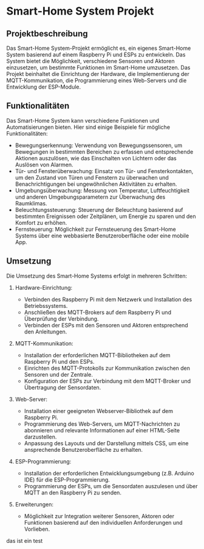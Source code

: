 # Smart-Home System Projekt

## Projektbeschreibung

Das Smart-Home System-Projekt ermöglicht es, ein eigenes Smart-Home System basierend auf einem Raspberry Pi und ESPs zu entwickeln. Das System bietet die Möglichkeit, verschiedene Sensoren und Aktoren einzusetzen, um bestimmte Funktionen im Smart-Home umzusetzen. Das Projekt beinhaltet die Einrichtung der Hardware, die Implementierung der MQTT-Kommunikation, die Programmierung eines Web-Servers und die Entwicklung der ESP-Module.

## Funktionalitäten

Das Smart-Home System kann verschiedene Funktionen und Automatisierungen bieten. Hier sind einige Beispiele für mögliche Funktionalitäten:

- Bewegungserkennung: Verwendung von Bewegungssensoren, um Bewegungen in bestimmten Bereichen zu erfassen und entsprechende Aktionen auszulösen, wie das Einschalten von Lichtern oder das Auslösen von Alarmen.
- Tür- und Fensterüberwachung: Einsatz von Tür- und Fensterkontakten, um den Zustand von Türen und Fenstern zu überwachen und Benachrichtigungen bei ungewöhnlichen Aktivitäten zu erhalten.
- Umgebungsüberwachung: Messung von Temperatur, Luftfeuchtigkeit und anderen Umgebungsparametern zur Überwachung des Raumklimas.
- Beleuchtungssteuerung: Steuerung der Beleuchtung basierend auf bestimmten Ereignissen oder Zeitplänen, um Energie zu sparen und den Komfort zu erhöhen.
- Fernsteuerung: Möglichkeit zur Fernsteuerung des Smart-Home Systems über eine webbasierte Benutzeroberfläche oder eine mobile App.

## Umsetzung

Die Umsetzung des Smart-Home Systems erfolgt in mehreren Schritten:

1. Hardware-Einrichtung:

   - Verbinden des Raspberry Pi mit dem Netzwerk und Installation des Betriebssystems.
   - Anschließen des MQTT-Brokers auf dem Raspberry Pi und Überprüfung der Verbindung.
   - Verbinden der ESPs mit den Sensoren und Aktoren entsprechend den Anleitungen.

2. MQTT-Kommunikation:

   - Installation der erforderlichen MQTT-Bibliotheken auf dem Raspberry Pi und den ESPs.
   - Einrichten des MQTT-Protokolls zur Kommunikation zwischen den Sensoren und der Zentrale.
   - Konfiguration der ESPs zur Verbindung mit dem MQTT-Broker und Übertragung der Sensordaten.

3. Web-Server:

   - Installation einer geeigneten Webserver-Bibliothek auf dem Raspberry Pi.
   - Programmierung des Web-Servers, um MQTT-Nachrichten zu abonnieren und relevante Informationen auf einer HTML-Seite darzustellen.
   - Anpassung des Layouts und der Darstellung mittels CSS, um eine ansprechende Benutzeroberfläche zu erhalten.

4. ESP-Programmierung:

   - Installation der erforderlichen Entwicklungsumgebung (z.B. Arduino IDE) für die ESP-Programmierung.
   - Programmierung der ESPs, um die Sensordaten auszulesen und über MQTT an den Raspberry Pi zu senden.

5. Erweiterungen:
   - Möglichkeit zur Integration weiterer Sensoren, Aktoren oder Funktionen basierend auf den individuellen Anforderungen und Vorlieben.

das ist ein test
